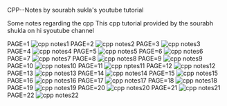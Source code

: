 CPP--Notes by sourabh sukla's youtube tutorial

Some notes regarding the cpp 
This cpp tutorial provided by the sourabh shukla on hi syoutube channel

PAGE=1
![cpp notes1](../cppimages/cpp001.jpeg)
PAGE=2
![cpp notes2](../cppimages/cpp002.jpeg)
PAGE=3
![cpp notes3](../cppimages/cpp003.jpeg)
PAGE=4
![cpp notes4](../cppimages/cpp004.jpeg)
PAGE=5
![cpp notes5](../cppimages/cpp005.jpeg)
PAGE=6
![cpp notes6](../cppimages/cpp006.jpeg)
PAGE=7
![cpp notes7](../cppimages/cpp007.jpeg)
PAGE=8
![cpp notes8](../cppimages/cpp008.jpeg)
PAGE=9
![cpp notes9](../cppimages/cpp009.jpeg)
PAGE=10
![cpp notes10](../cppimages/cpp010.jpeg)
PAGE=11
![cpp nptes11](../cppimages/cpp011.jpeg)
PAGE=12
![cpp notes12](../cppimages/cpp012.jpeg)
PAGE=13
![cpp notes13](../cppimages/cpp013.jpeg)
PAGE=14
![cpp notes14](../cppimages/cpp014.jpeg)
PAGE=15
![cpp notes15](../cppimages/cpp015.jpeg)
PAGE=16
![cpp notes16](../cppimages/cpp016.jpeg)
PAGE=17
![cpp notes17](../cppimages/cpp017.jpeg)
PAGE=18
![cpp notes18](../cppimages/cpp018.jpeg)
PAGE=19
![cpp notes19](../cppimages/cpp019.jpeg)
PAGE=20
![cpp notes20](../cppimages/cpp020.jpeg)
PAGE=21
![cpp notes21](../cppimages/cpp021.jpeg)
PAGE=22
![cpp notes22](../cppimages/cpp022.jpeg)